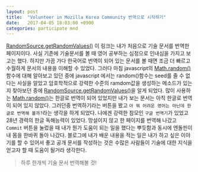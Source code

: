 ```yaml
---
layout: post
title:  "Volunteer in Mozilla Korea Community 번역으로 시작하기"
date:   2017-04-05 18:03:00 +0900
categories: participate mnd
---
```



[RandomSource.getRandomValues()][1] 이 링크는 내가 처음으로 기술 문서를 번역한 페이지이다. 사실 기존에 기술문서를 볼 때 영어 공부하는 심정으로 인내심을 가지고 보고는 했다. 하지만 가끔 가다 한국어로 번역이 되어 있는 문서를 볼 때면 조금 더 빠르고 수월하게 문서의 내용을 이해할 수 있었다. 
그러다 마침 javascript의 [Math.random()][2] 함수에 대해 알아보고 있던 중에 javascript 에서는 random()함수는 seed를 줄 수 없다는 사실을 알았고 암호학적으로 강력한 수준의 ramdom값을 생성하는 메소드가 있는지 찾아보던 중에 [RandomSource.getRandomValues()][1]을 알게 되었다. 많이 사용하는 [Math.random()][2]는 한글로 번역이 되어 있었지만 내가 보는 문서는 아직 한글로 번역이 되어 있지 않았다. 
그러던중 번역하기라는 버튼을 봤고 `아 뭐 어려운 영어는 아닌데 한글로 번역해 볼까?`라는 생각을 하게 되었다. 나에겐 강력한 참모인 `구글 번역기`가 있었고 28년 경력의 한글 독해능력이 있었다. 망설이지 않고 한 페이지를 번역해 나갔고 `Commit` 버튼을 눌렀을 때 내가 뭔가 도움이 되는 일을 했다는 뿌듯함과 동시에 엔돌핀이 내 몸을 한바퀴 돌아 나갔다. 블로그에 내가 배운 내용을 적는 일은 내가 하고 싶은 이야기를 할 수 있어서 좋고 공개 문서를 작성하는 것은 수많은 사람들이 기술에 대한 지식을 얻고자 할 때 도움이 될거라 생각한다.

>하루 한개씩 기술 문서 번역해볼 것!<br>

[1]: https://developer.mozilla.org/ko/docs/Web/API/RandomSource/getRandomValues
[2]: https://developer.mozilla.org/ko/docs/Web/JavaScript/Reference/Global_Objects/Math/random